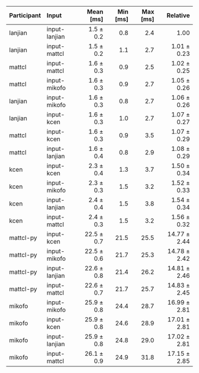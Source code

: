 | Participant | Input | Mean [ms] | Min [ms] | Max [ms] | Relative |
|:---|:---|---:|---:|---:|---:|
| lanjian | input-lanjian | 1.5 ± 0.2 | 0.8 | 2.4 | 1.00 |
| lanjian | input-mattcl | 1.5 ± 0.2 | 1.1 | 2.7 | 1.01 ± 0.23 |
| mattcl | input-mattcl | 1.6 ± 0.3 | 0.9 | 2.5 | 1.02 ± 0.25 |
| mattcl | input-mikofo | 1.6 ± 0.3 | 0.9 | 2.7 | 1.05 ± 0.26 |
| lanjian | input-mikofo | 1.6 ± 0.3 | 0.8 | 2.7 | 1.06 ± 0.26 |
| lanjian | input-kcen | 1.6 ± 0.3 | 1.0 | 2.7 | 1.07 ± 0.27 |
| mattcl | input-kcen | 1.6 ± 0.3 | 0.9 | 3.5 | 1.07 ± 0.29 |
| mattcl | input-lanjian | 1.6 ± 0.4 | 0.8 | 2.9 | 1.08 ± 0.29 |
| kcen | input-kcen | 2.3 ± 0.4 | 1.3 | 3.7 | 1.50 ± 0.34 |
| kcen | input-mikofo | 2.3 ± 0.3 | 1.5 | 3.2 | 1.52 ± 0.33 |
| kcen | input-lanjian | 2.4 ± 0.4 | 1.5 | 3.8 | 1.54 ± 0.34 |
| kcen | input-mattcl | 2.4 ± 0.3 | 1.5 | 3.2 | 1.56 ± 0.32 |
| mattcl-py | input-kcen | 22.5 ± 0.7 | 21.5 | 25.5 | 14.77 ± 2.44 |
| mattcl-py | input-mikofo | 22.5 ± 0.6 | 21.7 | 25.3 | 14.78 ± 2.42 |
| mattcl-py | input-lanjian | 22.6 ± 0.8 | 21.4 | 26.2 | 14.81 ± 2.46 |
| mattcl-py | input-mattcl | 22.6 ± 0.7 | 21.7 | 25.7 | 14.83 ± 2.45 |
| mikofo | input-mikofo | 25.9 ± 0.8 | 24.4 | 28.7 | 16.99 ± 2.81 |
| mikofo | input-kcen | 25.9 ± 0.8 | 24.6 | 28.9 | 17.01 ± 2.81 |
| mikofo | input-lanjian | 25.9 ± 0.8 | 24.8 | 29.0 | 17.02 ± 2.81 |
| mikofo | input-mattcl | 26.1 ± 0.9 | 24.9 | 31.8 | 17.15 ± 2.85 |
